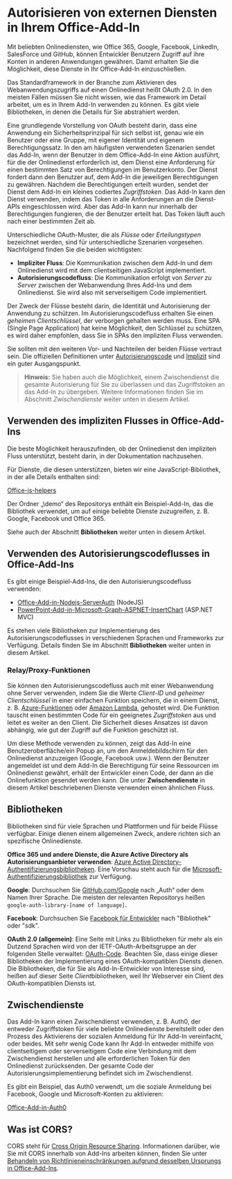 # Autorisieren von externen Diensten in Ihrem Office-Add-In

Mit beliebten Onlinediensten, wie Office 365, Google, Facebook, LinkedIn, SalesForce und GitHub, können Entwickler Benutzern Zugriff auf ihre Konten in anderen Anwendungen gewähren. Damit erhalten Sie die Möglichkeit, diese Dienste in Ihr Office-Add-In einzuschließen. 

Das Standardframework in der Branche zum Aktivieren des Webanwendungszugriffs auf einen Onlinedienst heißt OAuth 2.0. In den meisten Fällen müssen Sie nicht wissen, wie das Framework im Detail arbeitet, um es in Ihrem Add-In verwenden zu können. Es gibt viele Bibliotheken, in denen die Details für Sie abstrahiert werden.

Eine grundlegende Vorstellung von OAuth besteht darin, dass eine Anwendung ein Sicherheitsprinzipal für sich selbst ist, genau wie ein Benutzer oder eine Gruppe, mit eigener Identität und eigenem Berechtigungssatz. In den am häufigsten verwendeten Szenarien sendet das Add-In, wenn der Benutzer in dem Office-Add-In eine Aktion ausführt, für die der Onlinedienst erforderlich ist, dem Dienst eine Anforderung für einen bestimmten Satz von Berechtigungen im Benutzerkonto. Der Dienst fordert dann den Benutzer auf, dem Add-In die jeweiligen Berechtigungen zu gewähren. Nachdem die Berechtigungen erteilt wurden, sendet der Dienst dem Add-In ein kleines codiertes *Zugriffstoken*. Das Add-In kann den Dienst verwenden, indem das Token in alle Anforderungen an die Dienst-APIs eingeschlossen wird. Aber das Add-In kann nur innerhalb der Berechtigungen fungieren, die der Benutzer erteilt hat. Das Token läuft auch nach einer bestimmten Zeit ab.

Unterschiedliche OAuth-Muster, die als *Flüsse* oder *Erteilungstypen* bezeichnet werden, sind für unterschiedliche Szenarien vorgesehen. Nachfolgend finden Sie die beiden wichtigsten:

- **Impliziter Fluss**: Die Kommunikation zwischen dem Add-In und dem Onlinedienst wird mit dem clientseitigen JavaScript implementiert.
- **Autorisierungscodefluss**: Die Kommunikation erfolgt von *Server zu Server* zwischen der Webanwendung Ihres Add-Ins und dem Onlinedienst. Sie wird also mit serverseitigem Code implementiert.

Der Zweck der Flüsse besteht darin, die Identität und Autorisierung der Anwendung zu schützen. Im Autorisierungscodefluss erhalten Sie einen *geheimen Clientschlüssel*, der verborgen gehalten werden muss. Eine SPA (Single Page Application) hat keine Möglichkeit, den Schlüssel zu schützen, es wird daher empfohlen, dass Sie in SPAs den impliziten Fluss verwenden. 

Sie sollten mit den weiteren Vor- und Nachteilen der beiden Flüsse vertraut sein. Die offiziellen Definitionen unter [Autorisierungscode](https://tools.ietf.org/html/rfc6749#section-1.3.1) und [Implizit](https://tools.ietf.org/html/rfc6749#section-1.3.2) sind ein guter Ausgangspunkt. 

>**Hinweis:** Sie haben auch die Möglichkeit, einem Zwischendienst die gesamte Autorisierung für Sie zu überlassen und das Zugriffstoken an das Add-In zu übergeben. Weitere Informationen finden Sie im Abschnitt *Zwischendienste* weiter unten in diesem Artikel.

## Verwenden des impliziten Flusses in Office-Add-Ins
Die beste Möglichkeit herauszufinden, ob der Onlinedienst den impliziten Fluss unterstützt, besteht darin, in der Dokumentation nachzusehen.

Für Dienste, die diesen unterstützen, bieten wir eine JavaScript-Bibliothek, in der alle Details enthalten sind:

[Office-js-helpers](https://github.com/OfficeDev/office-js-helpers)

Der Ordner „\demo“ des Repositorys enthält ein Beispiel-Add-In, das die Bibliothek verwendet, um auf einige beliebte Dienste zuzugreifen, z. B. Google, Facebook und Office 365.

Siehe auch der Abschnitt **Bibliotheken** weiter unten in diesem Artikel.

## Verwenden des Autorisierungscodeflusses in Office-Add-Ins

Es gibt einige Beispiel-Add-Ins, die den Autorisierungscodefluss verwenden:

- [Office-Add-in-Nodejs-ServerAuth](https://github.com/OfficeDev/Office-Add-in-Nodejs-ServerAuth) (NodeJS)
- [PowerPoint-Add-in-Microsoft-Graph-ASPNET-InsertChart](https://github.com/OfficeDev/PowerPoint-Add-in-Microsoft-Graph-ASPNET-InsertChart) (ASP.NET MVC)

Es stehen viele Bibliotheken zur Implementierung des Autorisierungscodeflusses in verschiedenen Sprachen und Frameworks zur Verfügung. Details finden Sie im Abschnitt **Bibliotheken** weiter unten in diesem Artikel.

### Relay/Proxy-Funktionen

Sie können den Autorisierungscodefluss auch mit einer Webanwendung ohne Server verwenden, indem Sie die Werte *Client-ID* und *geheimer Clientschlüssel* in einer einfachen Funktion speichern, die in einem Dienst, z. B. [Azure-Funktionen](https://azure.microsoft.com/en-us/services/functions) oder [Amazon Lambda](https://aws.amazon.com/lambda), gehostet wird.
Die Funktion tauscht einen bestimmten Code für ein geeignetes *Zugriffstoken* aus und leitet es weiter an den Client. Die Sicherheit dieses Ansatzes ist davon abhängig, wie gut der Zugriff auf die Funktion geschützt ist.

Um diese Methode verwenden zu können, zeigt das Add-In eine Benutzeroberfläche/ein Popup an, um den Anmeldebildschirm für den Onlinedienst anzuzeigen (Google, Facebook usw.). Wenn der Benutzer angemeldet ist und dem Add-In die Berechtigung für seine Ressourcen im Onlinedienst gewährt, erhält der Entwickler einen Code, der dann an die Onlinefunktion gesendet werden kann. Die unter **Zwischendienste** in diesem Artikel beschriebenen Dienste verwenden einen ähnlichen Fluss. 

## Bibliotheken

Bibliotheken sind für viele Sprachen und Plattformen und für beide Flüsse verfügbar. Einige dienen einem allgemeinen Zweck, andere richten sich an spezifische Onlinedienste. 

**Office 365 und andere Dienste, die Azure Active Directory als Autorisierungsanbieter verwenden**: [Azure Active Directory-Authentifizierungsbibliotheken](https://azure.microsoft.com/en-us/documentation/articles/active-directory-authentication-libraries/). Eine Vorschau steht auch für die [Microsoft-Authentifizierungsbibliothek](https://www.nuget.org/packages/Microsoft.Identity.Client) zur Verfügung.

**Google**: Durchsuchen Sie [GitHub.com/Google](https://github.com/google) nach „Auth“ oder dem Namen Ihrer Sprache. Die meisten der relevanten Repositorys heißen `google-auth-library-[name of language]`.

**Facebook**: Durchsuchen Sie [Facebook für Entwickler](https://developers.facebook.com) nach "Bibliothek" oder "sdk". 

**OAuth 2.0 (allgemein)**: Eine Seite mit Links zu Bibliotheken für mehr als ein Dutzend Sprachen wird von der IETF-OAuth-Arbeitsgruppe an der folgenden Stelle verwaltet: [OAuth-Code](http://oauth.net/code/). Beachten Sie, dass einige dieser Bibliotheken der Implementierung eines OAuth-kompatiblen Diensts dienen. Die Bibliotheken, die für Sie als Add-In-Entwickler von Interesse sind, heißen auf dieser Seite *Client*bibliotheken, weil Ihr Webserver ein Client des OAuth-kompatiblen Diensts ist.

## Zwischendienste

Das Add-In kann einen Zwischendienst verwenden, z. B. Auth0, der entweder Zugriffstoken für viele beliebte Onlinedienste bereitstellt oder den Prozess des Aktivierens der sozialen Anmeldung für Ihr Add-In vereinfacht, oder beides. Mit sehr wenig Code kann Ihr Add-In entweder mithilfe von clientseitigem oder serverseitigem Code eine Verbindung mit dem Zwischendienst herstellen und alle erforderlichen Token für den Onlinedienst zurücksenden. Der gesamte Code der Autorisierungsimplementierung befindet sich im Zwischendienst. 

Es gibt ein Beispiel, das Auth0 verwendt, um die soziale Anmeldung bei Facebook, Google und Microsoft-Konten zu aktivieren:

[Office-Add-in-Auth0](https://github.com/OfficeDev/Office-Add-in-Auth0)

## Was ist CORS?

CORS steht für [Cross Origin Resource Sharing](https://developer.mozilla.org/en-US/docs/Web/HTTP/Access_control_CORS). Informationen darüber, wie Sie mit CORS innerhalb von Add-Ins arbeiten können, finden Sie unter [Behandeln von Richtlinieneinschränkungen aufgrund desselben Ursprungs in Office-Add-Ins](http://dev.office.com/docs/add-ins/develop/addressing-same-origin-policy-limitations).
